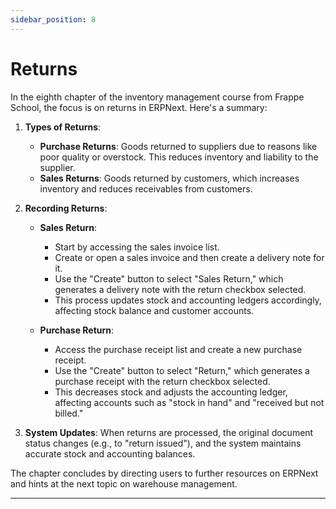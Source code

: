 ```yaml
---
sidebar_position: 8
---
```


# Returns

In the eighth chapter of the inventory management course from Frappe School, the focus is on returns in ERPNext. Here's a summary:

1. **Types of Returns**:

   - **Purchase Returns**: Goods returned to suppliers due to reasons like poor quality or overstock. This reduces inventory and liability to the supplier.
   - **Sales Returns**: Goods returned by customers, which increases inventory and reduces receivables from customers.

2. **Recording Returns**:

   - **Sales Return**:

     - Start by accessing the sales invoice list.
     - Create or open a sales invoice and then create a delivery note for it.
     - Use the "Create" button to select "Sales Return," which generates a delivery note with the return checkbox selected.
     - This process updates stock and accounting ledgers accordingly, affecting stock balance and customer accounts.

   - **Purchase Return**:
     - Access the purchase receipt list and create a new purchase receipt.
     - Use the "Create" button to select "Return," which generates a purchase receipt with the return checkbox selected.
     - This decreases stock and adjusts the accounting ledger, affecting accounts such as "stock in hand" and "received but not billed."

3. **System Updates**: When returns are processed, the original document status changes (e.g., to "return issued"), and the system maintains accurate stock and accounting balances.

The chapter concludes by directing users to further resources on ERPNext and hints at the next topic on warehouse management.

---
